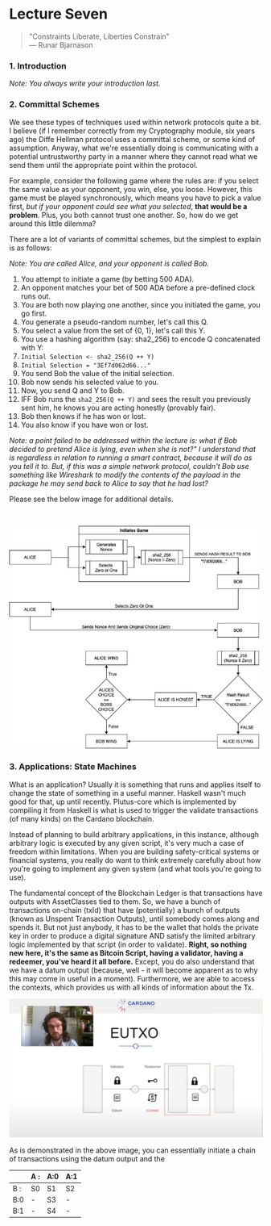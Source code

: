 # Lecture Seven

> "Constraints Liberate, Liberties Constrain" <br />
> — Runar Bjarnason

### 1. Introduction

*Note: You always write your introduction last.*

### 2. Committal Schemes

We see these types of techniques used within network protocols quite a bit. I believe (if I remember correctly from my Cryptography module, six years ago) the Diffe Hellman protocol uses a committal scheme, or some kind of assumption. Anyway, what we're essentially doing is communicating with a potential untrustworthy party in a manner where they cannot read what we send them until the appropriate point within the protocol.

For example, consider the following game where the rules are: if you select the same value as your opponent, you win, else, you loose. However, this game must be played synchronously, which means you have to pick a value first, *but if your opponent could see what you selected*, **that would be a problem**. Plus, you both cannot trust one another. So, how do we get around this little dilemma?

There are a lot of variants of committal schemes, but the simplest to explain is as follows:

*Note: You are called Alice, and your opponent is called Bob.*

1. You attempt to initiate a game (by betting 500 ADA).
2. An opponent matches your bet of 500 ADA before a pre-defined clock runs out.
3. You are both now playing one another, since you initiated the game, you go first.
4. You generate a pseudo-random number, let's call this Q.
5. You select a value from the set of {0, 1}, let's call this Y.
6. You use a hashing algorithm (say: sha2_256) to encode Q concatenated with Y:
7. <code>Initial Selection <- sha2_256(Q ++ Y)</code>
8. <code>Initial Selection = "3Ef7d062d66..."</code>
9. You send Bob the value of the initial selection.
10. Bob now sends his selected value to you.
11. Now, you send Q and Y to Bob.
12. IFF Bob runs the <code>sha2_256(Q ++ Y)</code> and sees the result you previously sent him, he knows you are acting honestly (provably fair).
13. Bob then knows if he has won or lost.
14. You also know if you have won or lost.

*Note: a point failed to be addressed within the lecture is: what if Bob decided to pretend Alice is lying, even when she is not?" I understand that is regardless in relation to running a smart contract, because it will do as you tell it to. But, if this was a simple network protocol, couldn't Bob use something like Wireshark to modify the contents of the payload in the package he may send back to Alice to say that he had lost?*

Please see the below image for additional details.

<br />

![./img/commit-scheme.jpg](./img/commit-scheme.jpg)

### 3. Applications: State Machines

What is an application? Usually it is something that runs and applies itself to change the state of something in a useful manner. Haskell wasn't much good for that, up until recently. Plutus-core which is implemented by compiling it from Haskell is what is used to trigger the validate transactions (of many kinds) on the Cardano blockchain.

Instead of planning to build arbitrary applications, in this instance, although arbitrary logic is executed by any given script, it's very much a case of freedom within limitations. When you are building safety-critical systems or financial systems, you really do want to think extremely carefully about how you're going to implement any given system (and what tools you're going to use).

The fundamental concept of the Blockchain Ledger is that transactions have outputs with AssetClasses tied to them. So, we have a bunch of transactions on-chain (txId) that have (potentially) a bunch of outputs (known as Unspent Transaction Outputs), until somebody comes along and spends it. But not just anybody, it has to be the wallet that holds the private key in order to produce a digital signature AND satisfy the limited arbitrary logic implemented by that script (in order to validate). **Right, so nothing new here, it's the same as Bitcoin Script, having a validator, having a redeemer, you've heard it all before.** Except, you do also understand that we have a datum output (because, well - it will become apparent as to why this may come in useful in a moment). Furthermore, we are able to access the contexts, which provides us with all kinds of information about the Tx.

![./img/ext-ctx-datum.jpg](./img/ext-ctx-datum.jpg)

As is demonstrated in the above image, you can essentially initiate a chain of transactions using the datum output and the 

|      | A :  | A:0 | A:1 |
|------|------|-----|-----|
| B :  | S0   | S1  | S2  |
|  B:0 |   -  | S3  |  -  |
| B:1  |   -  | S4  |  -  |

